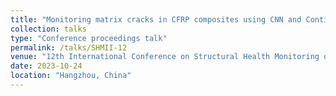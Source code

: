 ```yaml
---
title: "Monitoring matrix cracks in CFRP composites using CNN and Continuous Wavelet Transform"
collection: talks
type: "Conference proceedings talk"
permalink: /talks/SHMII-12
venue: "12th International Conference on Structural Health Monitoring of Intelligent Infrastructure"
date: 2023-10-24
location: "Hangzhou, China"
---
```

